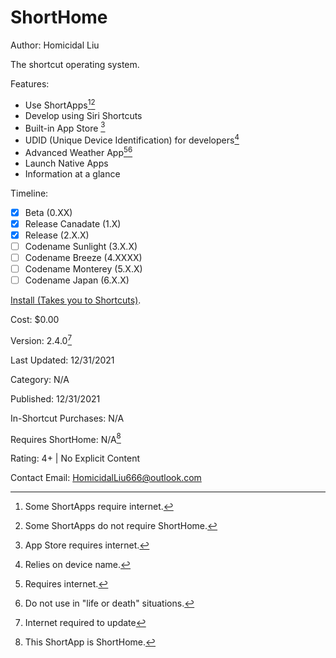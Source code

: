 # ShortHome
Author: Homicidal Liu

The shortcut operating system.

Features:

- Use ShortApps[^1][^2]
- Develop using Siri Shortcuts
- Built-in App Store [^3]
- UDID (Unique Device Identification) for developers[^4]
- Advanced Weather App[^5][^6]
- Launch Native Apps
- Information at a glance

Timeline:
- [x] Beta (0.XX)
- [X] Release Canadate (1.X)
- [x] Release (2.X.X)
- [ ] Codename Sunlight (3.X.X)
- [ ] Codename Breeze (4.XXXX)
- [ ] Codename Monterey (5.X.X)
- [ ] Codename Japan (6.X.X)

[^1]: Some ShortApps require internet.
[^2]: Some ShortApps do not require ShortHome.
[^3]: App Store requires internet.
[^4]: Relies on device name.
[^5]: Requires internet.
[^6]: Do not use in "life or death" situations.
[^7]: Internet required to update
[^8]: This ShortApp is ShortHome.

[Install (Takes you to Shortcuts)](https://www.icloud.com/shortcuts/e36b7dc19d4948589e47fcf6a658b3b3).

Cost: $0.00

Version: 2.4.0[^7]

Last Updated: 12/31/2021

Category: N/A

Published: 12/31/2021

In-Shortcut Purchases: N/A

Requires ShortHome: N/A[^8]

Rating: 4+ | No Explicit Content

Contact Email: HomicidalLiu666@outlook.com
